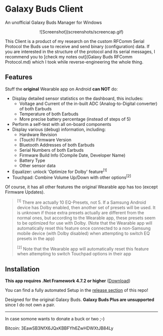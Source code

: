 # Galaxy Buds Client
An unofficial Galaxy Buds Manager for Windows

<p align="center">
![Screenshot](screenshots/screencap.gif)
</p>

This Client is a product of my research on the custom RFComm Serial Protocol the Buds use to receive and send binary (configuration) data. If you are interested in the structure of the protocol and its serial messages, I recommend you to [check my notes out](Galaxy Buds RFComm Protocol.md) which I took while reverse-engineering the whole thing.

## Features

Stuff the **original** Wearable app on Android **can NOT** do:

* Display detailed sensor statistics on the dashboard, this includes:
  * Voltage and Current of the in-built ADC (Analog-to-Digital converter) of both Earbuds
  * Temperature of both Earbuds
  * More precise battery percentage (instead of steps of 5)
* Perform a self-test with all on-board components
* Display various (debug) information, including:
  * Hardware Revision
  * (Touch) Firmware Version
  * Bluetooth Addresses of both Earbuds
  * Serial Numbers of both Earbuds
  * Firmware Build Info (Compile Date, Developer Name)
  * Battery Type
  * Other sensor data
* Equalizer: unlock 'Optimize for Dolby' feature<sup>[1]</sup>
* Touchpad: Combine Volume Up/Down with other options<sup>[2]</sup>

Of course, it has all other features the original Wearable app has too (except Firmware Updates). 

> <sup>[1]</sup> There are actually 10 EQ-Presets, not 5. If a Samsung Android device has Dolby enabled, then another set of presets will be used. It is unknown if those extra presets actually are different from the normal ones, but according to the Wearable app, these presets seem to be optimized for use with Dolby. (Note that the Wearable app will automatically reset this feature once connected to a non-Samsung mobile device (with Dolby disabled) when attempting to switch EQ presets in the app)
>
> <sup>[2]</sup> Note that the Wearable app will automatically reset this feature when attempting to switch Touchpad options in their app

## Installation

**This app requires .Net Framework 4.7.2 or higher** ([Download](https://dotnet.microsoft.com/download/dotnet-framework/net472))

You can find a fully automated Setup in the [release section](/releases) of this repo!

Designed for the original Galaxy Buds. **Galaxy Buds Plus are unsupported** since I do not own a pair.

___

In case somone wants to donate a buck or two ;-) 

Bitcoin: 3EawSB3NfX6JQxKBBFYh6ZwHDWXtJB84Ly


